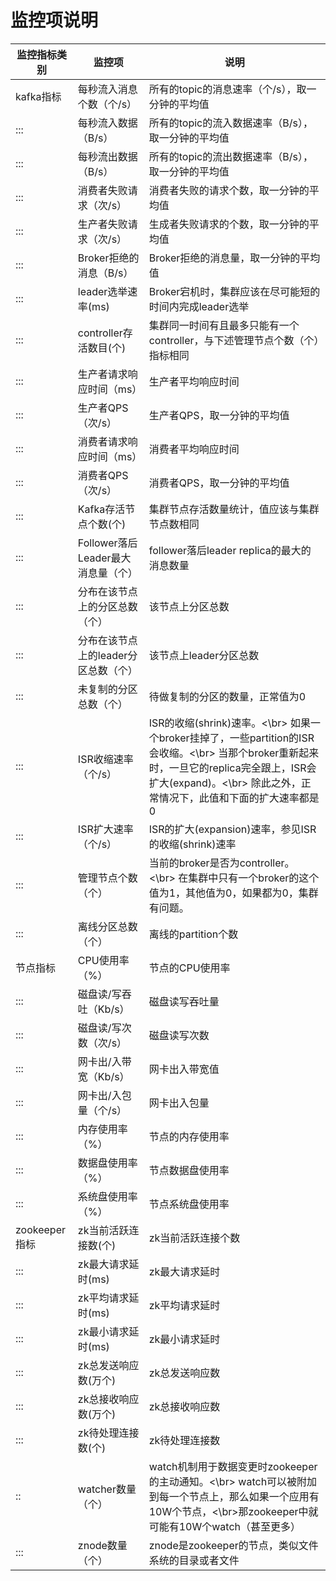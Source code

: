 # 监控项说明

|监控指标类别|监控项|说明|
|--- |--- |--- |
|kafka指标|每秒流入消息个数（个/s）|所有的topic的消息速率（个/s），取一分钟的平均值|
|:::|每秒流入数据（B/s）|所有的topic的流入数据速率（B/s），取一分钟的平均值|
|:::|每秒流出数据（B/s）|所有的topic的流出数据速率（B/s），取一分钟的平均值|
|:::|消费者失败请求（次/s）|消费者失败的请求个数，取一分钟的平均值|
|:::|生产者失败请求（次/s）|生成者失败请求的个数，取一分钟的平均值|
|:::|Broker拒绝的消息（B/s）|Broker拒绝的消息量，取一分钟的平均值|
|:::|leader选举速率(ms)|Broker宕机时，集群应该在尽可能短的时间内完成leader选举|
|:::|controller存活数目(个)|集群同一时间有且最多只能有一个controller，与下述管理节点个数（个）指标相同|
|:::|生产者请求响应时间（ms）|生产者平均响应时间|
|:::|生产者QPS（次/s）|生产者QPS，取一分钟的平均值|
|:::|消费者请求响应时间（ms）|消费者平均响应时间|
|:::|消费者QPS（次/s）|消费者QPS，取一分钟的平均值|
|:::|Kafka存活节点个数(个)|集群节点存活数量统计，值应该与集群节点数相同|
|:::|Follower落后Leader最大消息量（个）|follower落后leader replica的最大的消息数量|
|:::|分布在该节点上的分区总数（个）|该节点上分区总数|
|:::|分布在该节点上的leader分区总数（个）|该节点上leader分区总数|
|:::|未复制的分区总数（个）|待做复制的分区的数量，正常值为0|
|:::|ISR收缩速率（个/s）|ISR的收缩(shrink)速率。<\br> 如果一个broker挂掉了，一些partition的ISR会收缩。<\br> 当那个broker重新起来时，一旦它的replica完全跟上，ISR会扩大(expand)。<\br> 除此之外，正常情况下，此值和下面的扩大速率都是0 |
|:::|ISR扩大速率（个/s）|ISR的扩大(expansion)速率，参见ISR的收缩(shrink)速率|
|:::|管理节点个数（个）|当前的broker是否为controller。<\br> 在集群中只有一个broker的这个值为1，其他值为0，如果都为0，集群有问题。|
|:::|离线分区总数（个）|离线的partition个数|
|节点指标|CPU使用率（%）|节点的CPU使用率|
|:::|磁盘读/写吞吐（Kb/s）|磁盘读写吞吐量|
|:::|磁盘读/写次数（次/s）|磁盘读写次数|
|:::|网卡出/入带宽（Kb/s）|网卡出入带宽值|
|:::|网卡出/入包量（个/s）|网卡出入包量|
|:::|内存使用率（%）|节点的内存使用率|
|:::|数据盘使用率（%）|节点数据盘使用率|
|:::|系统盘使用率（%）|节点系统盘使用率|
|zookeeper指标|zk当前活跃连接数(个)|zk当前活跃连接个数|
|:::|zk最大请求延时(ms)|zk最大请求延时|
|:::|zk平均请求延时(ms)|zk平均请求延时|
|:::|zk最小请求延时(ms)|zk最小请求延时|
|:::|zk总发送响应数(万个)|zk总发送响应数|
|:::|zk总接收响应数(万个)|zk总接收响应数|
|:::|zk待处理连接数(个)|zk待处理连接数|
|::|watcher数量（个）|watch机制用于数据变更时zookeeper的主动通知。<\br> watch可以被附加到每一个节点上，那么如果一个应用有10W个节点，<\br>那zookeeper中就可能有10W个watch（甚至更多）|
|:::|znode数量（个）|znode是zookeeper的节点，类似文件系统的目录或者文件|
